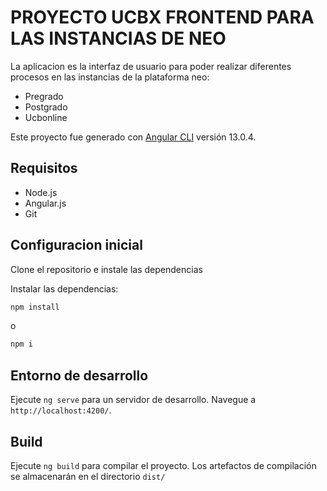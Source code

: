 # PROYECTO UCBX FRONTEND PARA LAS INSTANCIAS DE NEO

La aplicacion es la interfaz de usuario para poder realizar diferentes procesos en las instancias de la plataforma neo:

-   Pregrado
-   Postgrado
-   Ucbonline

Este proyecto fue generado con [Angular CLI](https://github.com/angular/angular-cli) versión 13.0.4.

## Requisitos

-   Node.js
-   Angular.js
-   Git

## Configuracion inicial

Clone el repositorio e instale las dependencias

Instalar las dependencias:

```bash
npm install
```

o

```bash
npm i
```

## Entorno de desarrollo

Ejecute `ng serve` para un servidor de desarrollo.
Navegue a `http://localhost:4200/`.

## Build

Ejecute `ng build` para compilar el proyecto. Los artefactos de compilación se almacenarán en el directorio `dist/`
